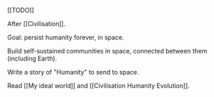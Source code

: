 [[TODO]]

After [[Civilisation]].

Goal: persist humanity forever, in space.

Build self-sustained communities in space, connected between them (including Earth).

Write a story of "Humanity" to send to space.

Read [[My ideal world]] and [[Civilisation Humanity Evolution]].
